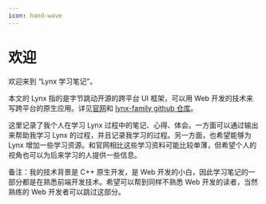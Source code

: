 ```yaml
---
icon: hand-wave
---
```


# 欢迎

欢迎来到 “Lynx 学习笔记”。

本文的 Lynx 指的是字节跳动开源的跨平台 UI 框架，可以用 Web 开发的技术来写跨平台的原生应用。详见[官网](https://lynxjs.org/zh/index.html)和 [lynx-family github 仓库](https://github.com/lynx-family)。

这里记录了我个人在学习 Lynx 过程中的笔记、心得、体会。一方面可以通过输出来帮助我学习 Lynx 的过程，并且记录我学习的过程。另一方面，也希望能够为 Lynx 增加一些学习资源。和官网相比这些学习资料可能比较单薄，但希望个人的视角也可以为后来学习的人提供一些信息。

备注：我的技术背景是 C++ 原生开发，是 Web 开发的小白，因此学习笔记的一部分都是在熟悉前端开发技术。希望可以帮到同样不熟悉 Web 开发的读者，当然熟练的 Web 开发者可以跳过这部分。
